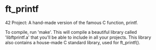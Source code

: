 # ft_printf
42 Project: A hand-made version of the famous C function, printf.

To compile, run 'make'. This will compile a beautiful library called 'libftprintf.a' that you'll be able to include in all your projects. This library also contains a house-made C standard library, used for ft_printf().
